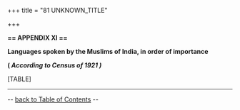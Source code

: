 +++
title = "81 UNKNOWN_TITLE"

+++


  
**== APPENDIX XI ==**

**Languages spoken by the Muslims of India, in order of importance**

**( *According to Census of 1921 )***

  

[TABLE]

------------------------------------------------------------------------

-- [back to Table of Contents](../index.html#contents) --  

